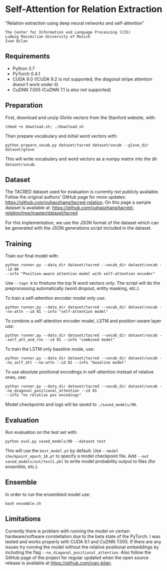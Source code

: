 Self-Attention for Relation Extraction
=========================

"Relation extraction using deep neural networks and self-attention"

```
The Center for Information and Language Processing (CIS)
Ludwig Maximilian University of Munich
Ivan Bilan
```

## Requirements

- Python 3.7
- PyTorch 0.4.1
- CUDA 9.0  (!CUDA 9.2 is not supported, the diagonal stripe attention doesn't work under it)
- CuDNN 7.005  (CuDNN 7.1 is also not supported)

## Preparation

First, download and unzip GloVe vectors from the Stanford website, with:
```
chmod +x download.sh; ./download.sh
```

Then prepare vocabulary and initial word vectors with:
```
python prepare_vocab.py dataset/tacred dataset/vocab --glove_dir dataset/glove
```

This will write vocabulary and word vectors as a numpy matrix into the dir `dataset/vocab`.

## Dataset

The TACRED dataset used for evaluation is currently not publicly available. Follow the original authors' GitHub page
for more updates: https://github.com/yuhaozhang/tacred-relation. On this page a sample dataset is available at:
https://github.com/yuhaozhang/tacred-relation/tree/master/dataset/tacred

For this implementation, we use the JSON format of the dataset which can be generated with the JSON generations
script included in the dataset.

## Training

Train our final model with:
```
python runner.py --data_dir dataset/tacred --vocab_dir dataset/vocab --id 00 
--info "Position-aware attention model with self-attention encoder"
```

Use `--topn N` to finetune the top N word vectors only. The script will do the preprocessing automatically 
(word dropout, entity masking, etc.).

To train a self-attention encoder model only use:
```
python runner.py --data_dir dataset/tacred --vocab_dir dataset/vocab --no-attn --id 01 --info "self-attention model"
```

To combine a self-attention encoder model, LSTM and position-aware layer use:
```
python runner.py --data_dir dataset/tacred --vocab_dir dataset/vocab --self_att_and_rnn --id 01 --info "combined model"
```

To train the LSTM only baseline mode, use:
```
python runner.py --data_dir dataset/tacred --vocab_dir dataset/vocab --no_self_att --no-attn --id 01 --info "baseline model"
```

To use absolute positional encodings in self-attention instead of relative ones, use:
```
python runner.py --data_dir dataset/tacred --vocab_dir dataset/vocab --no_diagonal_positional_attention --id 01 
--info "no relative pos encodings"
```



Model checkpoints and logs will be saved to `./saved_models/00`.

## Evaluation

Run evaluation on the test set with:
```
python eval.py saved_models/00 --dataset test
```

This will use the `best_model.pt` by default. Use `--model checkpoint_epoch_10.pt` to specify a model 
checkpoint file. Add `--out saved_models/out/test1.pkl` to write model probability output to files (for ensemble, etc.).

## Ensemble

In order to run the ensembled model use: 
 ```
 bash ensemble.sh
 ```
 
 ## Limitations 
 
 Currently there is problem with running the model on certain hardware/software constellation due to 
 the beta state of the PyTorch. I was tested and works properly with CUDA 9.1 and CuDNN 7.005. If there are
 any issues try running the model without the relative positional embeddings by including the flag 
 `--no_diagonal_positional_attention`. Also follow the GitHub page of the project for regular updated when the
 open source release is available at https://github.com/ivan-bilan.
 
 
